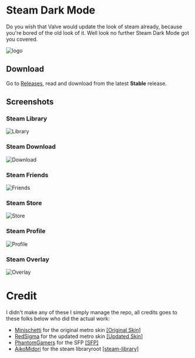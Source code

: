 # Steam Dark Mode
Do you wish that Valve would update the look of steam already, because you're bored of the old look of it. Well look no further Steam Dark Mode got you covered.

![logo](https://i.imgur.com/OZvk1c7.png)

## Download
Go to [Releases](https://github.com/SleepDaemon/SteamDarkMode/releases), read and download from the latest **Stable** release.

## Screenshots
### Steam Library
![Library](https://i.imgur.com/nLP8tdj.png)
### Steam Download
![Download](https://i.imgur.com/GG6wxXi.png)
### Steam Friends
![Friends](https://i.imgur.com/ugD3zru.png)
### Steam Store
![Store](https://i.imgur.com/XZWb9nE.png)
### Steam Profile
![Profile](https://i.imgur.com/ZfAtxsc.png)
### Steam Overlay
![Overlay](https://i.imgur.com/7HquKM0.png)

# Credit
I didn't make any of these I simply manage the repo, all credits goes to these folks below who did the actual work:

- [Minischetti](https://github.com/minischetti) for the original metro skin [[Original Skin]](https://metroforsteam.com/)
- [RedSigma](https://github.com/redsigma) for the updated metro skin [[Updated Skin]](https://github.com/redsigma/UPMetroSkin)
- [PhantomGamers](https://github.com/PhantomGamers) for the SFP [[SFP]](https://github.com/PhantomGamers/SFP)
- [AikoMidori](https://github.com/AikoMidori) for the steam libraryroot [[steam-library]](https://github.com/AikoMidori/steam-library)